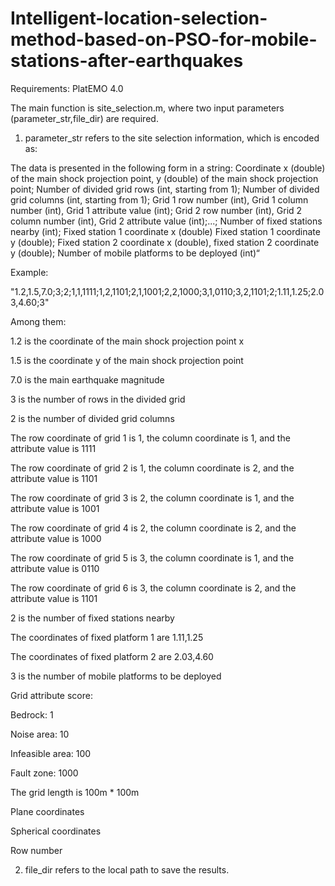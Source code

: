 # Intelligent-location-selection-method-based-on-PSO-for-mobile-stations-after-earthquakes
Requirements: PlatEMO 4.0

The main function is site_selection.m, where two input parameters (parameter_str,file_dir) are required.
1. parameter_str refers to the site selection information, which is encoded as:

The data is presented in the following form in a string:
Coordinate x (double) of the main shock projection point, y (double) of the main shock projection point; Number of divided grid rows (int, starting from 1); Number of divided grid columns (int, starting from 1); Grid 1 row number (int), Grid 1 column number (int), Grid 1 attribute value (int); Grid 2 row number (int), Grid 2 column number (int), Grid 2 attribute value (int);...; Number of fixed stations nearby (int); Fixed station 1 coordinate x (double) Fixed station 1 coordinate y (double); Fixed station 2 coordinate x (double), fixed station 2 coordinate y (double); Number of mobile platforms to be deployed (int)“

Example:

"1.2,1.5,7.0;3;2;1,1,1111;1,2,1101;2,1,1001;2,2,1000;3,1,0110;3,2,1101;2;1.11,1.25;2.03,4.60;3"

Among them:

1.2 is the coordinate of the main shock projection point x

1.5 is the coordinate y of the main shock projection point

7.0 is the main earthquake magnitude

3 is the number of rows in the divided grid

2 is the number of divided grid columns

The row coordinate of grid 1 is 1, the column coordinate is 1, and the attribute value is 1111

The row coordinate of grid 2 is 1, the column coordinate is 2, and the attribute value is 1101

The row coordinate of grid 3 is 2, the column coordinate is 1, and the attribute value is 1001

The row coordinate of grid 4 is 2, the column coordinate is 2, and the attribute value is 1000

The row coordinate of grid 5 is 3, the column coordinate is 1, and the attribute value is 0110

The row coordinate of grid 6 is 3, the column coordinate is 2, and the attribute value is 1101

2 is the number of fixed stations nearby

The coordinates of fixed platform 1 are 1.11,1.25

The coordinates of fixed platform 2 are 2.03,4.60

3 is the number of mobile platforms to be deployed

Grid attribute score:

Bedrock: 1

Noise area: 10

Infeasible area: 100

Fault zone: 1000

The grid length is 100m * 100m

Plane coordinates

Spherical coordinates

Row number

2. file_dir refers to the local path to save the results.
